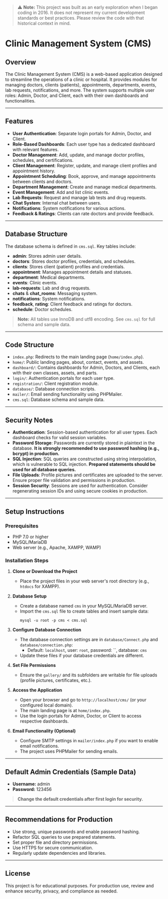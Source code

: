 > ⚠️ **Note:** This project was built as an early exploration when I began coding in 2016. It does not represent my current development standards or best practices. Please review the code with that historical context in mind.


# Clinic Management System (CMS)

## Overview

The Clinic Management System (CMS) is a web-based application designed to streamline the operations of a clinic or hospital. It provides modules for managing doctors, clients (patients), appointments, departments, events, lab requests, notifications, and more. The system supports multiple user roles: Admin, Doctor, and Client, each with their own dashboards and functionalities.

---

## Features

- **User Authentication**: Separate login portals for Admin, Doctor, and Client.
- **Role-Based Dashboards**: Each user type has a dedicated dashboard with relevant features.
- **Doctor Management**: Add, update, and manage doctor profiles, schedules, and certifications.
- **Client Management**: Register, update, and manage client profiles and appointment history.
- **Appointment Scheduling**: Book, approve, and manage appointments between clients and doctors.
- **Department Management**: Create and manage medical departments.
- **Event Management**: Add and list clinic events.
- **Lab Requests**: Request and manage lab tests and drug requests.
- **Chat System**: Internal chat between users.
- **Notifications**: System notifications for various actions.
- **Feedback & Ratings**: Clients can rate doctors and provide feedback.

---

## Database Structure

The database schema is defined in `cms.sql`. Key tables include:

- **admin**: Stores admin user details.
- **doctors**: Stores doctor profiles, credentials, and schedules.
- **clients**: Stores client (patient) profiles and credentials.
- **appointment**: Manages appointment details and statuses.
- **department**: Medical departments.
- **events**: Clinic events.
- **lab-requests**: Lab and drug requests.
- **chats** & **chat_rooms**: Messaging system.
- **notifications**: System notifications.
- **feedback**, **rating**: Client feedback and ratings for doctors.
- **schedule**: Doctor schedules.

> **Note:** All tables use InnoDB and utf8 encoding. See `cms.sql` for full schema and sample data.

---

## Code Structure

- `index.php`: Redirects to the main landing page (`home/index.php`).
- `home/`: Public landing pages, about, contact, events, and assets.
- `dashboard/`: Contains dashboards for Admin, Doctors, and Clients, each with their own classes, assets, and parts.
- `login/`: Authentication portals for each user type.
- `registration/`: Client registration module.
- `database/`: Database connection scripts.
- `mailer/`: Email sending functionality using PHPMailer.
- `cms.sql`: Database schema and sample data.

---

## Security Notes

- **Authentication**: Session-based authentication for all user types. Each dashboard checks for valid session variables.
- **Password Storage**: Passwords are currently stored in plaintext in the database. **It is strongly recommended to use password hashing (e.g., bcrypt) in production.**
- **SQL Injection**: SQL queries are constructed using string interpolation, which is vulnerable to SQL injection. **Prepared statements should be used for all database queries.**
- **File Uploads**: Profile pictures and certificates are uploaded to the server. Ensure proper file validation and permissions in production.
- **Session Security**: Sessions are used for authentication. Consider regenerating session IDs and using secure cookies in production.

---

## Setup Instructions

### Prerequisites
- PHP 7.0 or higher
- MySQL/MariaDB
- Web server (e.g., Apache, XAMPP, WAMP)

### Installation Steps

1. **Clone or Download the Project**
   - Place the project files in your web server's root directory (e.g., `htdocs` for XAMPP).

2. **Database Setup**
   - Create a database named `cms` in your MySQL/MariaDB server.
   - Import the `cms.sql` file to create tables and insert sample data:
     ```
     mysql -u root -p cms < cms.sql
     ```

3. **Configure Database Connection**
   - The database connection settings are in `database/Connect.php` and `database/connection.php`:
     - Default: `localhost`, user: `root`, password: ``, database: `cms`
   - Update these files if your database credentials are different.

4. **Set File Permissions**
   - Ensure the `gallery/` and its subfolders are writable for file uploads (profile pictures, certificates, etc.).

5. **Access the Application**
   - Open your browser and go to `http://localhost/cms/` (or your configured local domain).
   - The main landing page is at `home/index.php`.
   - Use the login portals for Admin, Doctor, or Client to access respective dashboards.

6. **Email Functionality (Optional)**
   - Configure SMTP settings in `mailer/index.php` if you want to enable email notifications.
   - The project uses PHPMailer for sending emails.

---

## Default Admin Credentials (Sample Data)
- **Username:** admin
- **Password:** 123456

> **Change the default credentials after first login for security.**

---

## Recommendations for Production
- Use strong, unique passwords and enable password hashing.
- Refactor SQL queries to use prepared statements.
- Set proper file and directory permissions.
- Use HTTPS for secure communication.
- Regularly update dependencies and libraries.

---

## License
This project is for educational purposes. For production use, review and enhance security, privacy, and compliance as needed. 
